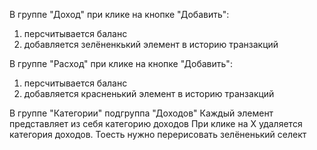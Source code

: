 В группе "Доход" при клике на кнопке "Добавить":

1. персчитывается баланс
2. добавляется зелёненкький элемент в историю транзакций

В группе "Расход" при клике на кнопке "Добавить":

1. персчитывается баланс
2. добавляется красненький элемент в историю транзакций

В группе "Категории" подгруппа "Доходов"
Каждый элемент представляет из себя категорию доходов
При клике на Х удаляется категория доходов.
Тоесть нужно перерисовать зелёненький селект
